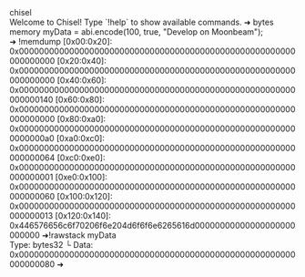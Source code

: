 <div id="termynal" data-termynal>
    <span data-ty="input"><span class="file-path"></span>chisel</span>
    <br>
    <span data-ty>Welcome to Chisel! Type `!help` to show available commands.</span>
    <span data-ty>➜ bytes memory myData = abi.encode(100, true, "Develop on Moonbeam");</span>
    <br>
    <span data-ty>➜ !memdump</span>
    <span data-ty>[0x00:0x20]: 0x0000000000000000000000000000000000000000000000000000000000000000</span>
    <span data-ty>[0x20:0x40]: 0x0000000000000000000000000000000000000000000000000000000000000000</span>
    <span data-ty>[0x40:0x60]: 0x0000000000000000000000000000000000000000000000000000000000000140</span>
    <span data-ty>[0x60:0x80]: 0x0000000000000000000000000000000000000000000000000000000000000000</span>
    <span data-ty>[0x80:0xa0]: 0x00000000000000000000000000000000000000000000000000000000000000a0</span>
    <span data-ty>[0xa0:0xc0]: 0x0000000000000000000000000000000000000000000000000000000000000064</span>
    <span data-ty>[0xc0:0xe0]: 0x0000000000000000000000000000000000000000000000000000000000000001</span>
    <span data-ty>[0xe0:0x100]: 0x0000000000000000000000000000000000000000000000000000000000000060</span>
    <span data-ty>[0x100:0x120]: 0x0000000000000000000000000000000000000000000000000000000000000013</span>
    <span data-ty>[0x120:0x140]: 0x446576656c6f70206f6e204d6f6f6e6265616d00000000000000000000000000</span>
    <span data-ty>➜!rawstack myData </span>
    <br>
    <span data-ty>Type: bytes32 </span>
    <span data-ty>└ Data: 0x0000000000000000000000000000000000000000000000000000000000000080</span>
    <span data-ty>➜ </span>

</div>
